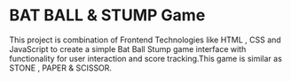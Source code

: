 # BAT BALL & STUMP Game
This project is combination of Frontend Technologies like HTML , CSS and JavaScript to create a simple Bat Ball Stump game interface with functionality for user interaction and score tracking.This game is similar as STONE , PAPER & SCISSOR.
